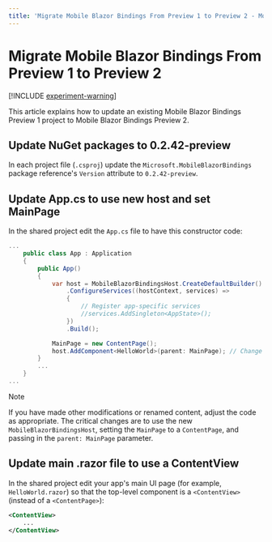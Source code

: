 ```yaml
---
title: 'Migrate Mobile Blazor Bindings From Preview 1 to Preview 2 - Mobile Blazor Bindings'
---
```


# Migrate Mobile Blazor Bindings From Preview 1 to Preview 2

[!INCLUDE [experiment-warning](../includes/experiment-warning.md)]

This article explains how to update an existing Mobile Blazor Bindings Preview 1 project to Mobile Blazor Bindings Preview 2.

## Update NuGet packages to 0.2.42-preview

In each project file (`.csproj`) update the `Microsoft.MobileBlazorBindings` package reference's `Version` attribute to `0.2.42-preview`.

## Update App.cs to use new host and set MainPage

In the shared project edit the `App.cs` file to have this constructor code:

```csharp
...
    public class App : Application
    {
        public App()
        {
            var host = MobileBlazorBindingsHost.CreateDefaultBuilder()
                .ConfigureServices((hostContext, services) =>
                {
                    // Register app-specific services
                    //services.AddSingleton<AppState>();
                })
                .Build();

            MainPage = new ContentPage();
            host.AddComponent<HelloWorld>(parent: MainPage); // Change 'HelloWorld' to your app's main UI page
        }
        ...
    }
...
```

> [!NOTE]
   > If you have made other modifications or renamed content, adjust the code as appropriate. The critical changes are to use the new `MobileBlazorBindingsHost`, setting the `MainPage` to a `ContentPage`, and passing in the `parent: MainPage` parameter.

## Update main .razor file to use a ContentView

In the shared project edit your app's main UI page (for example, `HelloWorld.razor`) so that the top-level component is a `<ContentView>` (instead of a `<ContentPage>`):

```xml
<ContentView>
    ...
</ContentView>
```
